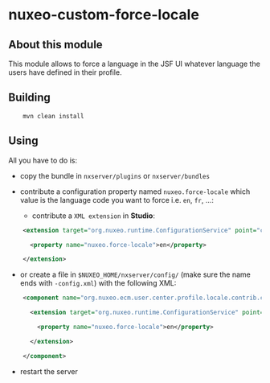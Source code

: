 nuxeo-custom-force-locale
===

## About this module

This module allows to force a language in the JSF UI whatever language the users have defined in their profile.

## Building

        mvn clean install

## Using

All you have to do is:

 - copy the bundle in `nxserver/plugins` or `nxserver/bundles`

 - contribute a configuration property named `nuxeo.force-locale` which value is the language code you want to force i.e. `en`, `fr`, ...:

   * contribute a `XML extension` in **Studio**:
```xml
    <extension target="org.nuxeo.runtime.ConfigurationService" point="configuration">

      <property name="nuxeo.force-locale">en</property>

    </extension>
```
   * or create a file in `$NUXEO_HOME/nxserver/config/` (make sure the name ends with `-config.xml`) with the following XML:
```xml
    <component name="org.nuxeo.ecm.user.center.profile.locale.contrib.custom.configuration" >

      <extension target="org.nuxeo.runtime.ConfigurationService" point="configuration">

        <property name="nuxeo.force-locale">en</property>

      </extension>

    </component>
```

- restart the server

